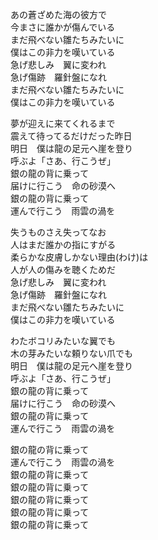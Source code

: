 あの蒼ざめた海の彼方で  
今まさに誰かが傷んでいる    
まだ飛べない雛たちみたいに    　  
僕はこの非力を嘆いている      
急げ悲しみ　翼に変われ    
急げ傷跡　羅針盤になれ      
まだ飛べない雛たちみたいに  
僕はこの非力を嘆いている    

夢が迎えに来てくれるまで  
震えて待ってるだけだった昨日    
明日　僕は龍の足元へ崖を登り  
呼ぶよ「さあ、行こうぜ」  
銀の龍の背に乗って  
届けに行こう　命の砂漠へ  
銀の龍の背に乗って  
運んで行こう　雨雲の渦を  

失うものさえ失ってなお  
人はまだ誰かの指にすがる    
柔らかな皮膚しかない理由(わけ)は  
人が人の傷みを聴くためだ  
急げ悲しみ　翼に変われ  
急げ傷跡　羅針盤になれ  
まだ飛べない雛たちみたいに  
僕はこの非力を嘆いている  

わたボコリみたいな翼でも  
木の芽みたいな頼りない爪でも  
明日　僕は龍の足元へ崖を登り  
呼ぶよ「さあ、行こうぜ」  
銀の龍の背に乗って  
届けに行こう　命の砂漠へ  
銀の龍の背に乗って  
運んで行こう　雨雲の渦を  

銀の龍の背に乗って  
運んで行こう　雨雲の渦を  
銀の龍の背に乗って  
銀の龍の背に乗って  
銀の龍の背に乗って  
銀の龍の背に乗って  
銀の龍の背に乗って  
